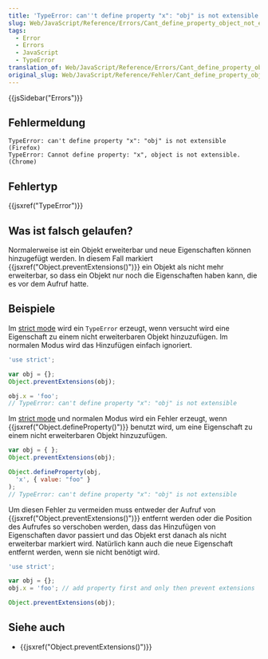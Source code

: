 ```yaml
---
title: 'TypeError: can''t define property "x": "obj" is not extensible'
slug: Web/JavaScript/Reference/Errors/Cant_define_property_object_not_extensible
tags:
  - Error
  - Errors
  - JavaScript
  - TypeError
translation_of: Web/JavaScript/Reference/Errors/Cant_define_property_object_not_extensible
original_slug: Web/JavaScript/Reference/Fehler/Cant_define_property_object_not_extensible
---
```

{{jsSidebar("Errors")}}

## Fehlermeldung

    TypeError: can't define property "x": "obj" is not extensible (Firefox)
    TypeError: Cannot define property: "x", object is not extensible. (Chrome)

## Fehlertyp

{{jsxref("TypeError")}}

## Was ist falsch gelaufen?

Normalerweise ist ein Objekt erweiterbar und neue Eigenschaften können hinzugefügt werden. In diesem Fall markiert {{jsxref("Object.preventExtensions()")}} ein Objekt als nicht mehr erweiterbar, so dass ein Objekt nur noch die Eigenschaften haben kann, die es vor dem Aufruf hatte.

## Beispiele

Im [strict mode](/de/docs/Web/JavaScript/Reference/Strict_mode) wird ein `TypeError` erzeugt, wenn versucht wird eine Eigenschaft zu einem nicht erweiterbaren Objekt hinzuzufügen. Im normalen Modus wird das Hinzufügen einfach ignoriert.

```js example-bad
'use strict';

var obj = {};
Object.preventExtensions(obj);

obj.x = 'foo';
// TypeError: can't define property "x": "obj" is not extensible
```

Im [strict mode](/de/docs/Web/JavaScript/Reference/Strict_mode) und normalen Modus wird ein Fehler erzeugt, wenn {{jsxref("Object.defineProperty()")}} benutzt wird, um eine Eigenschaft zu einem nicht erweiterbaren Objekt hinzuzufügen.

```js example-bad
var obj = { };
Object.preventExtensions(obj);

Object.defineProperty(obj,
  'x', { value: "foo" }
);
// TypeError: can't define property "x": "obj" is not extensible
```

Um diesen Fehler zu vermeiden muss entweder der Aufruf von {{jsxref("Object.preventExtensions()")}} entfernt werden oder die Position des Aufrufes so verschoben werden, dass das Hinzufügen von Eigenschaften davor passiert und das Objekt erst danach als nicht erweiterbar markiert wird. Natürlich kann auch die neue Eigenschaft entfernt werden, wenn sie nicht benötigt wird.

```js example-good
'use strict';

var obj = {};
obj.x = 'foo'; // add property first and only then prevent extensions

Object.preventExtensions(obj);
```

## Siehe auch

- {{jsxref("Object.preventExtensions()")}}
